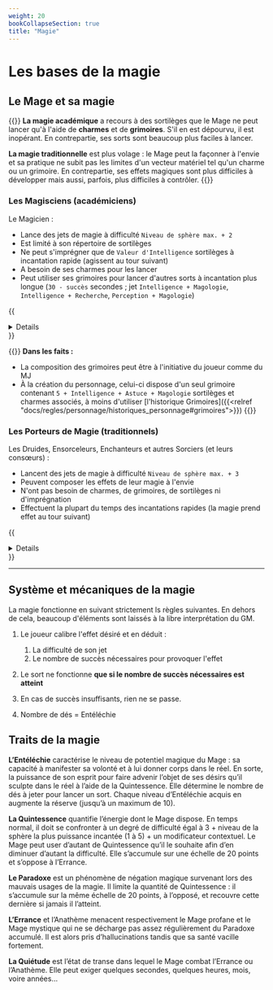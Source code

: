 ```yaml
---
weight: 20
bookCollapseSection: true
title: "Magie"
---
```


# Les bases de la magie


## Le Mage et sa magie

{{<hint info>}}
**La magie académique** a recours à des sortilèges que le Mage ne peut lancer qu'à l'aide de **charmes** et de **grimoires**. S'il en est dépourvu, il est inopérant. En contrepartie, ses sorts sont beaucoup plus faciles à lancer.

**La magie traditionnelle** est plus volage : le Mage peut la façonner à l'envie et sa pratique ne subit pas les limites d'un vecteur matériel tel qu'un charme ou un grimoire. En contrepartie, ses effets magiques sont plus difficiles à développer mais aussi, parfois, plus difficiles à contrôler.
{{</hint>}}

### Les Magisciens (académiciens)

Le Magicien :

* Lance des jets de magie à difficulté `Niveau de sphère max. + 2`
* Est limité à son répertoire de sortilèges
* Ne peut s'imprégner que de `Valeur d'Intelligence` sortilèges à incantation rapide (agissent au tour suivant)
* A besoin de ses charmes pour les lancer
* Peut utiliser ses grimoires pour lancer d'autres sorts à incantation plus longue (`30 - succès` secondes ; jet `Intelligence + Magologie`, `Intelligence + Recherche`, `Perception + Magologie`)

{{<details title="Description">}}
Pour faciliter l'apprentissage et l'usage de la magie, les Magisciens ont conçu des **sortilèges** : une architecture mentale combinant habilement les sphères de la magie en une répartition minutieuse et détaillée de leurs effets, selon des codifications alliant efficacité et sécurité.
L'architecture d'un sort est si complexe qu'il est très difficile de la retenir par cœur, aussi les **Magisciens** font ils un usage extensif des grimoires et des charmes.

**Les Sortilèges** sont des effets magiques dont les paramètres tels que la distance, la zone d'effet ou les cibles sont décidés lors de leur création et non altérables, hormis interruption (une boule de feu atterrissant sur un obstacle ne parcourra pas la totalité de son chemin).

**Les grimoires** recueillent l'ensemble des détails façonnant chaque sortilège.
Ils sont certes des objets littéraires et pédagogiques destinés à les comprendre et les apprendre, mais ils sont aussi des objets magiques permettant au praticien d'en explorer intérieurement la construction (champ d'application, effets, interaction des forces, cibles, portée, matérialisation, etc.).
Ils compilent le plus souvent les sortilèges d'un même thème ou d'un même auteur, et sont généralement vendus ou donnés accompagnés de leurs charmes.

**Les charmes** sont de petits objets qui détiennent l'essence même d'un sortilège et agissent tels de petits *mementos* pour le Mage.
C'est sur eux qu'est inscrite la formule magique, et en eux qu'est infusée une partie de l'âme de l'auteur et de sa pensée du sortilège.
Ils peuvent prendre les formes les plus incongrues, selon ce que le Magiscien, alors en transe à l'écoute de sa muse, aura pu trouver pour inscrire la formule magie : galets, feuilles, vêtements, écorces, tartines de pain beurrées...

Sans charmes, un grimoire est inutile : il faut parvenir à en produire de nouveaux, ce qui est une tâche des plus difficiles à laquelle certains ont consacré leur vie afin de retrouver des sortilèges perdus.

**L'imprégnation** est un procédé à travers lequel le Mage se prépare à l'usage d'un nombre réduit sortilèges.
Il a toujours besoin de ses charmes pour les lancer, mais pas de ses grimoires.
Leur temps d'incantation rapide leur permet de prendre effet au tour suivant leur incantation.
Il n'a pas besoin de les "réviser" : il conserve son imprégnation jusqu'à ce qu'il décide d'en changer.
{{</details>}}

{{<hint warning>}}
**Dans les faits :**

* La composition des grimoires peut être à l'initiative du joueur comme du MJ
* À la création du personnage, celui-ci dispose d'un seul grimoire contenant `5 + Intelligence + Astuce + Magologie` sortilèges et charmes associés, à moins d'utiliser [l'historique Grimoires]({{<relref "docs/regles/personnage/historiques_personnage#grimoires">}})
{{</hint>}}

### Les Porteurs de Magie (traditionnels)

Les Druides, Ensorceleurs, Enchanteurs et autres Sorciers (et leurs consœurs) :

* Lancent des jets de magie à difficulté `Niveau de sphère max. + 3`
* Peuvent composer les effets de leur magie à l'envie
* N'ont pas besoin de charmes, de grimoires, de sortilèges ni d'imprégnation
* Effectuent la plupart du temps des incantations rapides (la magie prend effet au tour suivant)

{{<details title="Description">}}
**L'effet magique** est au cœur de l'action : c'est en premier lui que le Mage traditionnel doit définir, suite à quoi on évalue s'il est en capacité de le faire au vu de ses compétences, s'il convient à l'usage d'une seule sphère ou de plusieurs sphères en conjonction et quelles en sont les niveaux respectifs.
{{</details>}}

---


## Système et mécaniques de la magie

La magie fonctionne en suivant strictement ls règles suivantes. En dehors de cela, beaucoup d'éléments sont laissés à la libre interprétation du GM.

1. Le joueur calibre l'effet désiré et en déduit :
    1. La difficulté de son jet
    1. Le nombre de succès nécessaires pour provoquer l'effet
1. Le sort ne fonctionne **que si le nombre de succès nécessaires est atteint**
1. En cas de succès insuffisants, rien ne se passe.

1. Nombre de dés = Entéléchie

## Traits de la magie

**L’Entéléchie** caractérise le niveau de potentiel magique du Mage : sa capacité à manifester sa volonté et à lui donner corps dans le réel. En sorte, la puissance de son esprit pour faire advenir l’objet de ses désirs qu’il sculpte dans le réel à l’aide de la Quintessence. Elle détermine le nombre de dés à jeter pour lancer un sort. Chaque niveau d’Entéléchie acquis en augmente la réserve (jusqu’à un maximum de 10).

**La Quintessence** quantifie l’énergie dont le Mage dispose. En temps normal, il doit se confronter à un degré de difficulté égal à 3 + niveau de la sphère la plus puissance incantée (1 à 5) + un modificateur contextuel. Le Mage peut user d’autant de Quintessence qu’il le souhaite afin d’en diminuer d’autant la difficulté. Elle s’accumule sur une échelle de 20 points et s’oppose à l’Errance.

**Le Paradoxe** est un phénomène de négation magique survenant lors des mauvais usages de la magie. Il limite la quantité de Quintessence : il s’accumule sur la même échelle de 20 points, à l’opposé, et recouvre cette dernière si jamais il l’atteint.

**L’Errance** et l’Anathème menacent respectivement le Mage profane et le Mage mystique qui ne se décharge pas assez régulièrement du Paradoxe accumulé. Il est alors pris d’hallucinations tandis que sa santé vacille fortement.

**La Quiétude** est l’état de transe dans lequel le Mage combat l’Errance ou l’Anathème. Elle peut exiger quelques secondes, quelques heures, mois, voire années…
